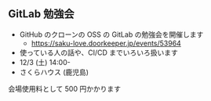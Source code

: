 ## GitLab 勉強会

* GitHub のクローンの OSS の GitLab の勉強会を開催します
  - https://saku-love.doorkeeper.jp/events/53964
* 使っている人の話や、CI/CD までいろいろ扱います
* 12/3 (土) 14:00-
* さくらハウス (鹿児島)

会場使用料として 500 円かかります
